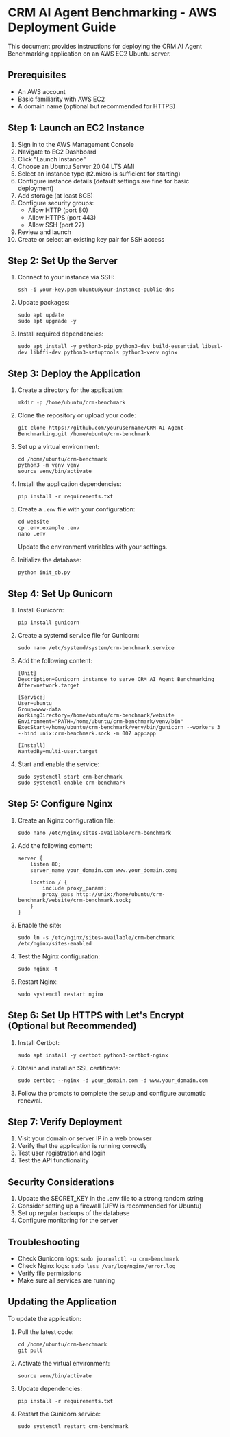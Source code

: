 # CRM AI Agent Benchmarking - AWS Deployment Guide

This document provides instructions for deploying the CRM AI Agent Benchmarking application on an AWS EC2 Ubuntu server.

## Prerequisites

- An AWS account
- Basic familiarity with AWS EC2
- A domain name (optional but recommended for HTTPS)

## Step 1: Launch an EC2 Instance

1. Sign in to the AWS Management Console
2. Navigate to EC2 Dashboard
3. Click "Launch Instance"
4. Choose an Ubuntu Server 20.04 LTS AMI
5. Select an instance type (t2.micro is sufficient for starting)
6. Configure instance details (default settings are fine for basic deployment)
7. Add storage (at least 8GB)
8. Configure security groups:
   - Allow HTTP (port 80)
   - Allow HTTPS (port 443)
   - Allow SSH (port 22)
9. Review and launch
10. Create or select an existing key pair for SSH access

## Step 2: Set Up the Server

1. Connect to your instance via SSH:
   ```
   ssh -i your-key.pem ubuntu@your-instance-public-dns
   ```

2. Update packages:
   ```
   sudo apt update
   sudo apt upgrade -y
   ```

3. Install required dependencies:
   ```
   sudo apt install -y python3-pip python3-dev build-essential libssl-dev libffi-dev python3-setuptools python3-venv nginx
   ```

## Step 3: Deploy the Application

1. Create a directory for the application:
   ```
   mkdir -p /home/ubuntu/crm-benchmark
   ```

2. Clone the repository or upload your code:
   ```
   git clone https://github.com/yourusername/CRM-AI-Agent-Benchmarking.git /home/ubuntu/crm-benchmark
   ```

3. Set up a virtual environment:
   ```
   cd /home/ubuntu/crm-benchmark
   python3 -m venv venv
   source venv/bin/activate
   ```

4. Install the application dependencies:
   ```
   pip install -r requirements.txt
   ```

5. Create a `.env` file with your configuration:
   ```
   cd website
   cp .env.example .env
   nano .env
   ```

   Update the environment variables with your settings.

6. Initialize the database:
   ```
   python init_db.py
   ```

## Step 4: Set Up Gunicorn

1. Install Gunicorn:
   ```
   pip install gunicorn
   ```

2. Create a systemd service file for Gunicorn:
   ```
   sudo nano /etc/systemd/system/crm-benchmark.service
   ```

3. Add the following content:
   ```
   [Unit]
   Description=Gunicorn instance to serve CRM AI Agent Benchmarking
   After=network.target

   [Service]
   User=ubuntu
   Group=www-data
   WorkingDirectory=/home/ubuntu/crm-benchmark/website
   Environment="PATH=/home/ubuntu/crm-benchmark/venv/bin"
   ExecStart=/home/ubuntu/crm-benchmark/venv/bin/gunicorn --workers 3 --bind unix:crm-benchmark.sock -m 007 app:app

   [Install]
   WantedBy=multi-user.target
   ```

4. Start and enable the service:
   ```
   sudo systemctl start crm-benchmark
   sudo systemctl enable crm-benchmark
   ```

## Step 5: Configure Nginx

1. Create an Nginx configuration file:
   ```
   sudo nano /etc/nginx/sites-available/crm-benchmark
   ```

2. Add the following content:
   ```
   server {
       listen 80;
       server_name your_domain.com www.your_domain.com;

       location / {
           include proxy_params;
           proxy_pass http://unix:/home/ubuntu/crm-benchmark/website/crm-benchmark.sock;
       }
   }
   ```

3. Enable the site:
   ```
   sudo ln -s /etc/nginx/sites-available/crm-benchmark /etc/nginx/sites-enabled
   ```

4. Test the Nginx configuration:
   ```
   sudo nginx -t
   ```

5. Restart Nginx:
   ```
   sudo systemctl restart nginx
   ```

## Step 6: Set Up HTTPS with Let's Encrypt (Optional but Recommended)

1. Install Certbot:
   ```
   sudo apt install -y certbot python3-certbot-nginx
   ```

2. Obtain and install an SSL certificate:
   ```
   sudo certbot --nginx -d your_domain.com -d www.your_domain.com
   ```

3. Follow the prompts to complete the setup and configure automatic renewal.

## Step 7: Verify Deployment

1. Visit your domain or server IP in a web browser
2. Verify that the application is running correctly
3. Test user registration and login
4. Test the API functionality

## Security Considerations

1. Update the SECRET_KEY in the .env file to a strong random string
2. Consider setting up a firewall (UFW is recommended for Ubuntu)
3. Set up regular backups of the database
4. Configure monitoring for the server

## Troubleshooting

- Check Gunicorn logs: `sudo journalctl -u crm-benchmark`
- Check Nginx logs: `sudo less /var/log/nginx/error.log`
- Verify file permissions
- Make sure all services are running

## Updating the Application

To update the application:

1. Pull the latest code:
   ```
   cd /home/ubuntu/crm-benchmark
   git pull
   ```

2. Activate the virtual environment:
   ```
   source venv/bin/activate
   ```

3. Update dependencies:
   ```
   pip install -r requirements.txt
   ```

4. Restart the Gunicorn service:
   ```
   sudo systemctl restart crm-benchmark
   ``` 